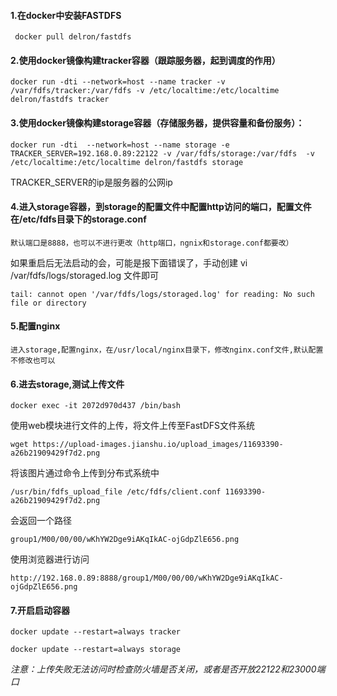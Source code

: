 #### **1.在docker中安装FASTDFS**

     docker pull delron/fastdfs

#### **2.使用docker镜像构建tracker容器（跟踪服务器，起到调度的作用）**

    docker run -dti --network=host --name tracker -v /var/fdfs/tracker:/var/fdfs -v /etc/localtime:/etc/localtime delron/fastdfs tracker

#### **3.使用docker镜像构建storage容器（存储服务器，提供容量和备份服务）：**

    docker run -dti  --network=host --name storage -e TRACKER_SERVER=192.168.0.89:22122 -v /var/fdfs/storage:/var/fdfs  -v /etc/localtime:/etc/localtime delron/fastdfs storage
TRACKER_SERVER的ip是服务器的公网ip

#### **4.进入storage容器，到storage的配置文件中配置http访问的端口，配置文件在/etc/fdfs目录下的storage.conf**

    默认端口是8888，也可以不进行更改（http端口，ngnix和storage.conf都要改）
如果重启后无法启动的会，可能是报下面错误了，手动创建 vi /var/fdfs/logs/storaged.log 文件即可 

    tail: cannot open '/var/fdfs/logs/storaged.log' for reading: No such file or directory
#### **5.配置nginx**

    进入storage,配置nginx，在/usr/local/nginx目录下，修改nginx.conf文件,默认配置不修改也可以

#### **6.进去storage,测试上传文件**

    docker exec -it 2072d970d437 /bin/bash
使用web模块进行文件的上传，将文件上传至FastDFS文件系统

    wget https://upload-images.jianshu.io/upload_images/11693390-a26b21909429f7d2.png
将该图片通过命令上传到分布式系统中

    /usr/bin/fdfs_upload_file /etc/fdfs/client.conf 11693390-a26b21909429f7d2.png
会返回一个路径

    group1/M00/00/00/wKhYW2Dge9iAKqIkAC-ojGdpZlE656.png

使用浏览器进行访问

    http://192.168.0.89:8888/group1/M00/00/00/wKhYW2Dge9iAKqIkAC-ojGdpZlE656.png

#### **7.开启启动容器**

    docker update --restart=always tracker
    
    docker update --restart=always storage



_注意：上传失败无法访问时检查防火墙是否关闭，或者是否开放22122和23000端口_
